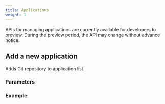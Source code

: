 ```yaml
---
title: Applications
weight: 1
---
```


APIs for managing applications are currently available for developers to preview. During the preview period, the API may change without advance notice.

## Add a new application

Adds Git repository to application list.

### Parameters

### Example

